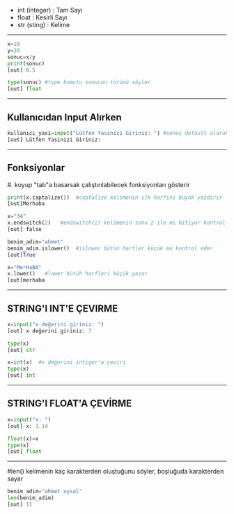 * int (integer) : Tam Sayı
* float : Kesirli Sayı
* str (sting) : Kelime
---
```python
x=10
y=20
sonuc=x/y
print(sonuc)
[out] 0.5
```
```python
type(sonuc) #type komutu sonucun türünü söyler
[out] float
```
---
## Kullanıcıdan Input Alırken
```python
kullanıcı_yasi=input("Lütfen Yasinizi Giriniz: ") #sonuç default olarak str cinsinden verilir int'e çevirmemiz gerekir
[out] Lütfen Yasinizi Giriniz: 
```
---
## Fonksiyonlar 
#. koyup "tab"a basarsak çalıştırılabilecek fonksiyonları gösterir
```python x="merhaba"
print(x.captalize())  #captalize kelimenin ilk harfini büyük yazdırır
[out]Merhaba
```
```python
x="34"
x.endswitch(2)   #endswitch(2) kelimenin sonu 2 ile mi bitiyor kontrol eder
[out] false
```
```python
benim_adim="ahmet"
benim_adim.islower()  #islower bütün harfler küçük mü kontrol eder
[out]True
```
```python
x="MerHaBA"
x.lower()   #lower bütüh harfleri küçük yazar
[out]merhaba 
```
---
## STRING'I INT'E ÇEVIRME
```python
x=input("x değerini giriniz: ")
[out] x değerini giriniz: 7
```
```python 
type(x)
[out] str
```
```python
x=int(x)  #x değerini intiger'a çeviri
type(x)
[out] int
```
---
## STRING'I FLOAT'A ÇEVİRME
```python
x=input("x: ")
[out] x: 3.14
```
```python
float(x)=x
type(x)
[out] float
```
---
#len() kelimenin kaç karakterden oluştuğunu söyler, boşluğuda karakterden sayar
```python
benim_adim="ahmet uysal"
len(benim_adim)
[out] 11
```
